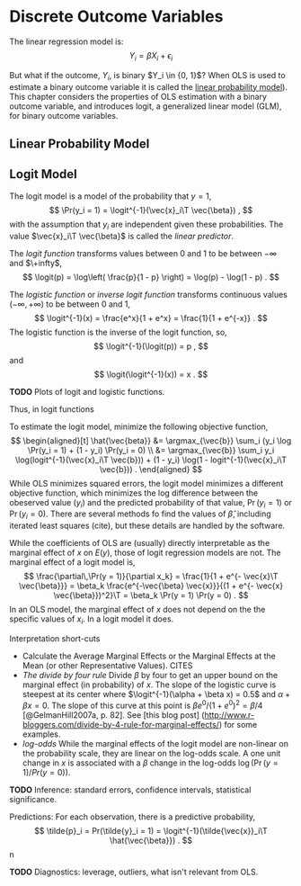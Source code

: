 
# Discrete Outcome Variables

The linear regression model is:
$$
Y_i = \beta X_i + \epsilon_i
$$

But what if the outcome, $Y_i$, is binary $Y_i \in \{0, 1}$?
When OLS is used to estimate a binary outcome variable it is called the [linear probability model](https://en.wikipedia.org/wiki/Linear_probability_model)).
This chapter considers the properties of OLS estimation with a binary outcome variable, and introduces logit, a generalized linear model (GLM), for binary outcome variables.

## Linear Probability Model


## Logit Model

The logit model is a model of the probability that $y = 1$,
$$
\Pr(y_i = 1) = \logit^{-1}(\vec{x}_i\T \vec{\beta}) ,
$$
with the assumption that $y_i$ are independent given these probabilities.
The value $\vec{x}_i\T \vec{\beta}$ is called the *linear predictor*.

The *logit function* transforms values between 0 and 1 to be between $-\infty$ and $\+infty$,
$$
\logit(p) = \log\left( \frac{p}{1 - p} \right) = \log(p) - \log(1 - p) .
$$

The *logistic function* or *inverse logit function* transforms continuous values $(-\infty, +\infty)$ to be between 0 and 1,
$$
\logit^{-1}(x) = \frac{e^x}{1 + e^x} = \frac{1}{1 + e^{-x}} .
$$
The logistic function is the inverse of the logit function, so,
$$
\logit^{-1}(\logit(p)) = p ,
$$
and
$$
\logit(\logit^{-1}(x)) = x .
$$

**TODO** Plots of logit and logistic functions.

Thus, in logit functions 


To estimate the logit model, minimize the following objective function,
$$
\begin{aligned}[t]
\hat{\vec{beta}} &=
\argmax_{\vec{b}} \sum_i (y_i \log \Pr(y_i = 1) + (1 - y_i) \Pr(y_i = 0) \\
&= \argmax_{\vec{b}} \sum_i y_i \log(logit^{-1}(\vec{x}_i\T \vec{b})) + (1 - y_i) \log(1 - logit^{-1}(\vec{x}_i\T \vec{b})) .
\end{aligned}
$$
While OLS minimizes squared errors, the logit model minimizes a different objective function, which minimizes the log difference between the obeserved value ($y_i$) and the predicted probability of that value, $\Pr(y_i = 1)$ or $\Pr(y_i = 0)$.
There are several methods fo find the values of $\hat{\beta}$, including iterated least squares (cite), but these details are handled by the software.

While the coefficients of OLS are (usually) directly interpretable as the marginal effect of $x$ on $E(y)$, those of logit regression models are not.
The marginal effect of a logit model is,
$$
\frac{\partial\,\Pr(y = 1)}{\partial x_k} = \frac{1}{1 + e^{- \vec{x}\T \vec{\beta}}} = \beta_k \frac{e^{-\vec{\beta} \vec{x}}}{(1 + e^{- \vec{x} \vec{\beta}})^2}\T = \beta_k \Pr(y = 1) \Pr(y = 0) .
$$
In an OLS model, the marginal effect of $x$ does not depend on the the specific values of $x_i$.
In a logit model it does.


Interpretation short-cuts

- Calculate the Average Marginal Effects or the Marginal Effects at the Mean (or other Representative Values). CITES
- *The divide by four rule* Divide $\beta$ by four to get an upper bound on the marginal effect (in probability) of $x$.  The slope of the logistic curve is steepest at its center where $\logit^{-1}(\alpha + \beta x) = 0.5$ and $\alpha + \beta x = 0$. The slope of this curve at this point is $\beta e^0 / (1 + e^0)^2 = \beta / 4$ [@GelmanHill2007a, p. 82]. See [this blog post] (http://www.r-bloggers.com/divide-by-4-rule-for-marginal-effects/) for some examples.
- *log-odds* While the marginal effects of the logit model are non-linear on the probability scale, they are linear on the log-odds scale. A one unit change in $x$ is associated with a $\beta$ change in the log-odds $\log(\Pr(y = 1) / Pr(y = 0))$.

**TODO** Inference: standard errors, confidence intervals, statistical significance.

Predictions: For each observation, there is a predictive probability,
$$
\tilde{p}_i = Pr(\tilde{y}_i = 1) = \logit^{-1}(\tilde{\vec{x}}_i\T \hat{\vec{\beta}}) .
$$n

**TODO** Diagnostics: leverage, outliers, what isn't relevant from OLS.
